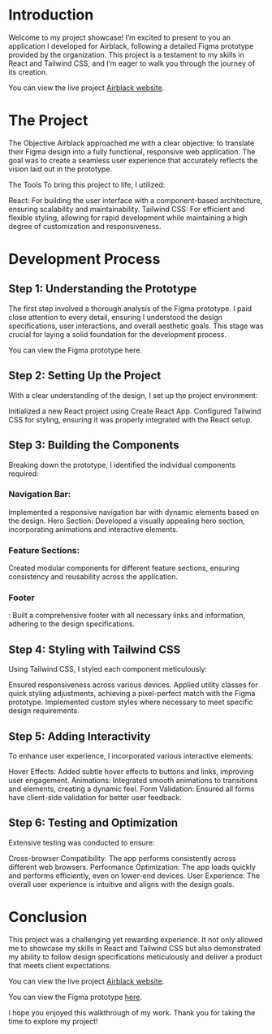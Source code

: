 
# **Introduction**
Welcome to my project showcase! I’m excited to present to you an application I developed for Airblack, following a detailed Figma prototype provided by the organization. This project is a testament to my skills in React and Tailwind CSS, and I’m eager to walk you through the journey of its creation.

You can view the live project [Airblack website](https://665b54ff6690d57c81cfb949--airblack.netlify.app/).

# **The Project**
The Objective
Airblack approached me with a clear objective: to translate their Figma design into a fully functional, responsive web application. The goal was to create a seamless user experience that accurately reflects the vision laid out in the prototype.

The Tools
To bring this project to life, I utilized:

React: For building the user interface with a component-based architecture, ensuring scalability and maintainability.
Tailwind CSS: For efficient and flexible styling, allowing for rapid development while maintaining a high degree of customization and responsiveness.
# **Development Process**
## Step 1: Understanding the Prototype
The first step involved a thorough analysis of the Figma prototype. I paid close attention to every detail, ensuring I understood the design specifications, user interactions, and overall aesthetic goals. This stage was crucial for laying a solid foundation for the development process.

You can view the Figma prototype here.

## Step 2: Setting Up the Project
With a clear understanding of the design, I set up the project environment:

Initialized a new React project using Create React App.
Configured Tailwind CSS for styling, ensuring it was properly integrated with the React setup.
## Step 3: Building the Components
Breaking down the prototype, I identified the individual components required:

### Navigation Bar:
Implemented a responsive navigation bar with dynamic elements based on the design.
Hero Section: Developed a visually appealing hero section, incorporating animations and interactive elements.
### Feature Sections: 
Created modular components for different feature sections, ensuring consistency and reusability across the application.
### Footer
: Built a comprehensive footer with all necessary links and information, adhering to the design specifications.
## Step 4: Styling with Tailwind CSS
Using Tailwind CSS, I styled each component meticulously:

Ensured responsiveness across various devices.
Applied utility classes for quick styling adjustments, achieving a pixel-perfect match with the Figma prototype.
Implemented custom styles where necessary to meet specific design requirements.
## Step 5: Adding Interactivity
To enhance user experience, I incorporated various interactive elements:

Hover Effects: Added subtle hover effects to buttons and links, improving user engagement.
Animations: Integrated smooth animations to transitions and elements, creating a dynamic feel.
Form Validation: Ensured all forms have client-side validation for better user feedback.
## Step 6: Testing and Optimization
Extensive testing was conducted to ensure:

Cross-browser Compatibility: The app performs consistently across different web browsers.
Performance Optimization: The app loads quickly and performs efficiently, even on lower-end devices.
User Experience: The overall user experience is intuitive and aligns with the design goals.
# **Conclusion**
This project was a challenging yet rewarding experience. It not only allowed me to showcase my skills in React and Tailwind CSS but also demonstrated my ability to follow design specifications meticulously and deliver a product that meets client expectations.

You can view the live project [Airblack website](https://665b54ff6690d57c81cfb949--airblack.netlify.app/).

You can view the Figma prototype [here](https://www.figma.com/design/fPFs5AhnieUc6mS5k18cuJ/Airblack?node-id=0-1&t=sXvDQ1DbXEYmRkuI-0).

I hope you enjoyed this walkthrough of my work. Thank you for taking the time to explore my project!
